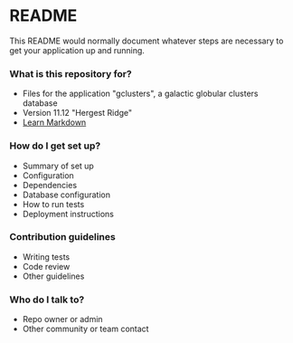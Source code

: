 # README #

This README would normally document whatever steps are necessary to get your application up and running.

### What is this repository for? ###

* Files for the application "gclusters", a galactic globular clusters database
* Version 11.12 "Hergest Ridge"
* [Learn Markdown](https://bitbucket.org/tutorials/markdowndemo)

### How do I get set up? ###

* Summary of set up
* Configuration
* Dependencies
* Database configuration
* How to run tests
* Deployment instructions

### Contribution guidelines ###

* Writing tests
* Code review
* Other guidelines

### Who do I talk to? ###

* Repo owner or admin
* Other community or team contact